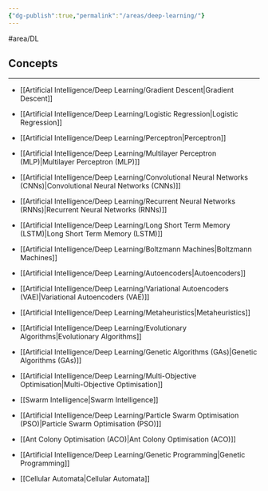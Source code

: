 ```yaml
---
{"dg-publish":true,"permalink":"/areas/deep-learning/"}
---
```


#area/DL

## Concepts
---
- [[Artificial Intelligence/Deep Learning/Gradient Descent\|Gradient Descent]]
- [[Artificial Intelligence/Deep Learning/Logistic Regression\|Logistic Regression]]

- [[Artificial Intelligence/Deep Learning/Perceptron\|Perceptron]]
- [[Artificial Intelligence/Deep Learning/Multilayer Perceptron (MLP)\|Multilayer Perceptron (MLP)]]

- [[Artificial Intelligence/Deep Learning/Convolutional Neural Networks (CNNs)\|Convolutional Neural Networks (CNNs)]]
- [[Artificial Intelligence/Deep Learning/Recurrent Neural Networks (RNNs)\|Recurrent Neural Networks (RNNs)]]
- [[Artificial Intelligence/Deep Learning/Long Short Term Memory (LSTM)\|Long Short Term Memory (LSTM)]]
- [[Artificial Intelligence/Deep Learning/Boltzmann Machines\|Boltzmann Machines]]
- [[Artificial Intelligence/Deep Learning/Autoencoders\|Autoencoders]]
- [[Artificial Intelligence/Deep Learning/Variational Autoencoders (VAE)\|Variational Autoencoders (VAE)]]
- [[Artificial Intelligence/Deep Learning/Metaheuristics\|Metaheuristics]]
- [[Artificial Intelligence/Deep Learning/Evolutionary Algorithms\|Evolutionary Algorithms]]
- [[Artificial Intelligence/Deep Learning/Genetic Algorithms (GAs)\|Genetic Algorithms (GAs)]]
- [[Artificial Intelligence/Deep Learning/Multi-Objective Optimisation\|Multi-Objective Optimisation]]
- [[Swarm Intelligence\|Swarm Intelligence]]
- [[Artificial Intelligence/Deep Learning/Particle Swarm Optimisation (PSO)\|Particle Swarm Optimisation (PSO)]]
- [[Ant Colony Optimisation (ACO)\|Ant Colony Optimisation (ACO)]]
- [[Artificial Intelligence/Deep Learning/Genetic Programming\|Genetic Programming]]
- [[Cellular Automata\|Cellular Automata]]